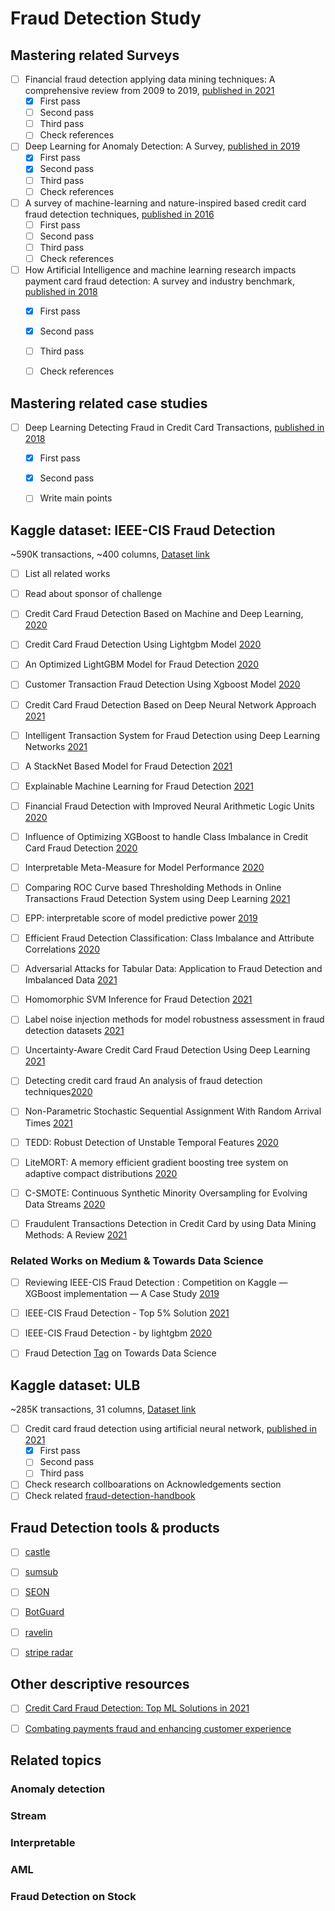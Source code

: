 <div dir="rtl" align='justify'>
</div>

# Fraud Detection Study

## Mastering related Surveys

- [ ] Financial fraud detection applying data mining techniques: A comprehensive review from 2009 to 2019, [published in 2021](https://www.sciencedirect.com/science/article/abs/pii/S1574013721000423)
  - [x] First pass
  - [ ] Second pass
  - [ ] Third pass
  - [ ] Check references
- [ ] Deep Learning for Anomaly Detection: A Survey, [published in 2019](https://arxiv.org/abs/1901.03407)
  - [x] First pass
  - [x] Second pass
  - [ ] Third pass
  - [ ] Check references
- [ ] A survey of machine-learning and nature-inspired based credit card fraud detection techniques, [published in 2016](https://link.springer.com/article/10.1007/s13198-016-0551-y)
  - [ ] First pass
  - [ ] Second pass
  - [ ] Third pass
  - [ ] Check references
- [ ] How Artificial Intelligence and machine learning research impacts payment card fraud detection: A survey and industry benchmark, [published in 2018](https://www.sciencedirect.com/science/article/abs/pii/S0952197618301520)
  - [x] First pass
  - [x] Second pass
  - [ ] Third pass
  - [ ] Check references


## Mastering related case studies
- [ ] Deep Learning Detecting Fraud in Credit Card Transactions, [published in 2018](https://ieeexplore.ieee.org/document/8374722)
  - [x] First pass
  - [x] Second pass
  - [ ] Write main points


## Kaggle dataset: IEEE-CIS Fraud Detection
~590K transactions, ~400 columns, [Dataset link](https://www.kaggle.com/c/ieee-fraud-detection)
- [ ] List all related works
- [ ] Read about sponsor of challenge
- [ ] Credit Card Fraud Detection Based on Machine and Deep Learning, [2020](https://ieeexplore.ieee.org/abstract/document/9078935)
- [ ] Credit Card Fraud Detection Using Lightgbm Model [2020](https://ieeexplore.ieee.org/abstract/document/9134072)
- [ ] An Optimized LightGBM Model for Fraud Detection [2020](https://iopscience.iop.org/article/10.1088/1742-6596/1651/1/012111/meta)
- [ ] Customer Transaction Fraud Detection Using Xgboost Model [2020](https://ieeexplore.ieee.org/abstract/document/9103880)
- [ ] Credit Card Fraud Detection Based on Deep Neural Network Approach [2021](https://ieeexplore.ieee.org/abstract/document/9464555)
- [ ] Intelligent Transaction System for Fraud Detection using Deep Learning Networks [2021](https://iopscience.iop.org/article/10.1088/1742-6596/1916/1/012031/meta)
- [ ] A StackNet Based Model for Fraud Detection [2021](https://ieeexplore.ieee.org/abstract/document/9479505)
- [ ] Explainable Machine Learning for Fraud Detection [2021](https://arxiv.org/abs/2105.06314)
- [ ] Financial Fraud Detection with Improved Neural Arithmetic Logic Units [2020](https://link.springer.com/chapter/10.1007/978-3-030-66981-2_4)
- [ ] Influence of Optimizing XGBoost to handle Class Imbalance in Credit Card Fraud Detection [2020](https://ieeexplore.ieee.org/abstract/document/9214206)
- [ ] Interpretable Meta-Measure for Model Performance [2020](https://arxiv.org/abs/2006.02293)
- [ ] Comparing ROC Curve based Thresholding Methods in Online Transactions Fraud Detection System using Deep Learning [2021](https://ieeexplore.ieee.org/abstract/document/9397167)
- [ ] EPP: interpretable score of model predictive power [2019](https://arxiv.org/abs/1908.09213)
- [ ] Efficient Fraud Detection Classification: Class Imbalance and Attribute Correlations [2020](https://francis-press.com/papers/2505)
- [ ] Adversarial Attacks for Tabular Data: Application to Fraud Detection and Imbalanced Data [2021](https://arxiv.org/abs/2101.08030)
- [ ] Homomorphic SVM Inference for Fraud Detection [2021](https://ruidera.uclm.es/xmlui/handle/10578/28664)
- [ ] Label noise injection methods for model robustness assessment in fraud detection datasets [2021](https://run.unl.pt/handle/10362/112794)
- [ ] Uncertainty-Aware Credit Card Fraud Detection Using Deep Learning [2021](https://arxiv.org/abs/2107.13508)
  
- [ ] Detecting credit card fraud An analysis of fraud detection techniques[2020](https://commons.lib.jmu.edu/cgi/viewcontent.cgi?article=1097&context=honors202029)
- [ ] Non-Parametric Stochastic Sequential Assignment With Random Arrival Times [2021](https://arxiv.org/abs/2106.04944)
- [ ] TEDD: Robust Detection of Unstable Temporal Features [2020](https://ieeexplore.ieee.org/abstract/document/9346515)
- [ ] LiteMORT: A memory efficient gradient boosting tree system on adaptive compact distributions [2020](https://arxiv.org/abs/2001.09419)
- [ ] C-SMOTE: Continuous Synthetic Minority Oversampling for Evolving Data Streams [2020](https://ieeexplore.ieee.org/abstract/document/9377768)
- [ ] Fraudulent Transactions Detection in Credit Card by using Data Mining Methods: A Review [2021](https://www.researchgate.net/publication/348732395_Fraudulent_Transactions_Detection_in_Credit_Card_by_using_Data_Mining_Methods_A_Review)



### Related Works on Medium & Towards Data Science
- [ ] Reviewing IEEE-CIS Fraud Detection : Competition on Kaggle — XGBoost implementation — A Case Study [2019](https://medium.com/@guildbilla/reviewing-ieee-cis-fraud-detection-competition-on-kaggle-top-2-solution-xgboost-b31e77b377b9)
- [ ] IEEE-CIS Fraud Detection - Top 5% Solution [2021](https://towardsdatascience.com/ieee-cis-fraud-detection-top-5-solution-5488fc66e95f)
- [ ] IEEE-CIS Fraud Detection - by lightgbm  [2020](https://towardsdatascience.com/ieee-cis-fraud-detection-by-lightgbm-b8956a8e4b53)
- [ ] Fraud Detection [Tag](https://towardsdatascience.com/tagged/fraud-detection) on Towards Data Science



## Kaggle dataset: ULB

~285K transactions, 31 columns, [Dataset link](https://www.kaggle.com/mlg-ulb/creditcardfraud)
- [ ] Credit card fraud detection using artificial neural network, [published in 2021](https://www.sciencedirect.com/science/article/pii/S2666285X21000066)
  - [x] First pass
  - [ ] Second pass
  - [ ] Third pass
- [ ] Check research collboarations on Acknowledgements section
- [ ] Check related [fraud-detection-handbook](https://fraud-detection-handbook.github.io/fraud-detection-handbook/Foreword.html)

## Fraud Detection tools & products

- [ ] [castle](https://castle.io/)

- [ ] [sumsub](https://sumsub.com/payment-fraud/)
- [ ] [SEON](https://learn.seon.io/payment-fraud-prevention-solution)
- [ ] [BotGuard](https://www.humansecurity.com/products/botguard-applications)
- [ ] [ravelin](https://www.ravelin.com/insights/online-payment-fraud)
- [ ] [stripe radar](https://stripe.com/radar)


## Other descriptive resources

- [ ] [Credit Card Fraud Detection: Top ML Solutions in 2021](https://spd.group/machine-learning/credit-card-fraud-detection/)

- [ ] [Combating payments fraud and enhancing customer experience](https://www.mckinsey.com/industries/financial-services/our-insights/combating-payments-fraud-and-enhancing-customer-experience)


## Related topics

### Anomaly detection

### Stream

### Interpretable

### AML

### Fraud Detection on Stock

